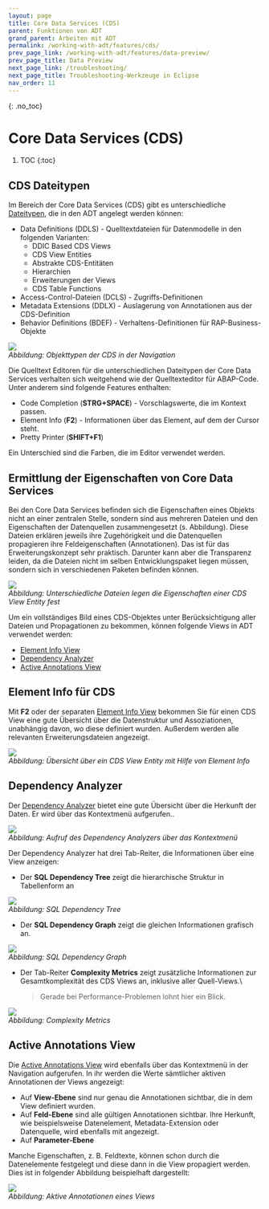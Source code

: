 ```yaml
---
layout: page
title: Core Data Services (CDS) 
parent: Funktionen von ADT
grand_parent: Arbeiten mit ADT
permalink: /working-with-adt/features/cds/
prev_page_link: /working-with-adt/features/data-preview/
prev_page_title: Data Preview
next_page_link: /troubleshooting/
next_page_title: Troubleshooting-Werkzeuge in Eclipse
nav_order: 11
---
```


{: .no_toc}
# Core Data Services (CDS)

1. TOC
{:toc}

## CDS Dateitypen 

Im Bereich der Core Data Services (CDS) gibt es unterschiedliche [Dateitypen](https://help.sap.com/docs/ABAP_PLATFORM_NEW/f2e545608079437ab165c105649b89db/4ed280596e391014adc9fffe4e204223.html), die in den ADT angelegt werden können:

- Data Definitions (DDLS) - Quelltextdateien für Datenmodelle in den folgenden Varianten:
  - DDIC Based CDS Views
  - CDS View Entities
  - Abstrakte CDS-Entitäten
  - Hierarchien
  - Erweiterungen der Views
  - CDS Table Functions
- Access-Control-Dateien (DCLS) - Zugriffs-Definitionen
- Metadata Extensions (DDLX) - Auslagerung von Annotationen aus der CDS-Definition
- Behavior Definitions (BDEF) - Verhaltens-Definitionen für RAP-Business-Objekte

![](../img/image79.png)  
<span class="img-caption" markdown=1>
*Abbildung: Objekttypen der CDS in der Navigation*
</span>

Die Quelltext Editoren für die unterschiedlichen Dateitypen der Core Data Services verhalten sich weitgehend wie der Quelltexteditor für ABAP-Code. Unter anderem sind folgende Features enthalten:

- Code Completion (**STRG+SPACE**) - Vorschlagswerte, die im Kontext passen.
- Element Info (**F2**) - Informationen über das Element, auf dem der Cursor steht.
- Pretty Printer (**SHIFT+F1**)

Ein Unterschied sind die Farben, die im Editor verwendet werden.

## Ermittlung der Eigenschaften von Core Data Services

Bei den Core Data Services befinden sich die Eigenschaften eines Objekts nicht an einer zentralen Stelle, sondern sind aus mehreren Dateien und den Eigenschaften der Datenquellen zusammengesetzt (s. Abbildung).
Diese Dateien erklären jeweils ihre Zugehörigkeit und die Datenquellen propagieren ihre Feldeigenschaften (Annotationen). Das ist für das Erweiterungskonzept sehr praktisch. Darunter kann aber die Transparenz leiden, da die Dateien nicht im selben Entwicklungspaket liegen müssen, sondern sich in verschiedenen Paketen befinden können. 

![](../img/image83.png)  
<span class="img-caption" markdown=1>
*Abbildung: Unterschiedliche Dateien legen die Eigenschaften einer CDS View Entity fest*
</span>

Um ein vollständiges Bild eines CDS-Objektes unter Berücksichtigung aller Dateien und Propagationen zu bekommen, können folgende Views in ADT verwendet werden:

- [Element Info View](https://help.sap.com/docs/ABAP_PLATFORM_NEW/f2e545608079437ab165c105649b89db/c2ffbc2fee0c4ceda3bb89bd843ee419.html)
- [Dependency Analyzer](https://help.sap.com/docs/ABAP_PLATFORM_NEW/f2e545608079437ab165c105649b89db/bedc1723e35244e188c5a44a5f4f8340.html)
- [Active Annotations View](https://help.sap.com/docs/ABAP_PLATFORM_NEW/f2e545608079437ab165c105649b89db/45ba68d3b4924a97ad2dc598e756968e.html)

## Element Info für CDS

Mit **F2** oder der separaten [Element Info View](https://help.sap.com/docs/ABAP_PLATFORM_NEW/f2e545608079437ab165c105649b89db/c2ffbc2fee0c4ceda3bb89bd843ee419.html) bekommen Sie für einen CDS View eine gute Übersicht über die Datenstruktur und Assoziationen, unabhängig davon, wo diese definiert wurden. Außerdem werden alle relevanten Erweiterungsdateien angezeigt.

![](../img/image94.png)  
<span class="img-caption" markdown=1>
*Abbildung: Übersicht über ein CDS View Entity mit Hilfe von Element Info*
</span>

## Dependency Analyzer

Der [Dependency Analyzer](https://help.sap.com/docs/ABAP_PLATFORM_NEW/f2e545608079437ab165c105649b89db/bedc1723e35244e188c5a44a5f4f8340.html) bietet eine gute Übersicht über die Herkunft der Daten. Er wird über das Kontextmenü aufgerufen..

![](../img/image30.png)  
<span class="img-caption" markdown=1>
*Abbildung: Aufruf des Dependency Analyzers über das Kontextmenü*
</span>

Der Dependency Analyzer hat drei Tab-Reiter, die Informationen über eine View anzeigen:

- Der **SQL Dependency Tree** zeigt die hierarchische Struktur in Tabellenform an

![](../img/image53.png)  
<span class="img-caption" markdown=1>
*Abbildung: SQL Dependency Tree*
</span>

- Der **SQL Dependency Graph** zeigt die gleichen Informationen grafisch an.

![](../img/image13.png)  
<span class="img-caption" markdown=1>
*Abbildung: SQL Dependency Graph*
</span>

- Der Tab-Reiter **Complexity Metrics** zeigt zusätzliche Informationen zur Gesamtkomplexität des CDS Views an, inklusive aller Quell-Views.\
    > Gerade bei Performance-Problemen lohnt hier ein Blick.

![](../img/image5.png)  
<span class="img-caption" markdown=1>
*Abbildung: Complexity Metrics*
</span>

## Active Annotations View

Die [Active Annotations View](https://help.sap.com/docs/ABAP_PLATFORM_NEW/f2e545608079437ab165c105649b89db/45ba68d3b4924a97ad2dc598e756968e.html) wird ebenfalls über das Kontextmenü in der Navigation aufgerufen. In ihr werden die Werte sämtlicher aktiven Annotationen der Views angezeigt:

- Auf **View-Ebene** sind nur genau die Annotationen sichtbar, die in dem View definiert wurden.
- Auf **Feld-Ebene** sind alle gültigen Annotationen sichtbar. Ihre Herkunft, wie beispielsweise Datenelement, Metadata-Extension oder Datenquelle, wird ebenfalls mit angezeigt.
- Auf **Parameter-Ebene**

Manche Eigenschaften, z. B. Feldtexte, können schon durch die Datenelemente festgelegt und diese dann in die View propagiert werden. Dies ist in folgender Abbildung beispielhaft dargestellt:

![](../img/image39.png)  
<span class="img-caption" markdown=1>
*Abbildung: Aktive Annotationen eines Views*
</span>